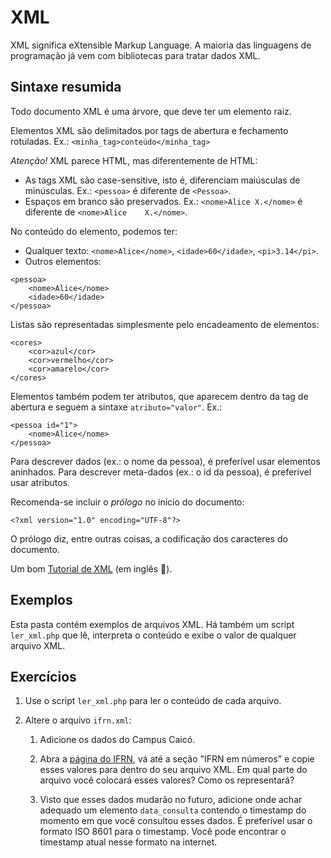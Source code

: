 # XML
XML significa eXtensible Markup Language.
A maioria das linguagens de programação já vem com bibliotecas para tratar dados
 XML.

## Sintaxe resumida
Todo documento XML é uma árvore, que deve ter um elemento raiz.

Elementos XML são delimitados por tags de abertura e fechamento rotuladas.
  Ex.: `<minha_tag>conteúdo</minha_tag>`

*Atenção!* XML parece HTML, mas diferentemente de HTML:
* As tags XML são case-sensitive, isto é, diferenciam maiúsculas de minúsculas.
Ex.:
`<pessoa>` é diferente de `<Pessoa>`.
* Espaços em branco são preservados. Ex.:
`<nome>Alice X.</nome>` é diferente de `<nome>Alice    X.</nome>`.

No conteúdo do elemento, podemos ter:
* Qualquer texto: `<nome>Alice</nome>`, `<idade>60</idade>`, `<pi>3.14</pi>`.
* Outros elementos:
```
<pessoa>
    <nome>Alice</nome>
    <idade>60</idade>
</pessoa>
```

Listas são representadas simplesmente pelo encadeamento de elementos:
```
<cores>
    <cor>azul</cor>
    <cor>vermelho</cor>
    <cor>amarelo</cor>
</cores>
```

Elementos também podem ter atributos, que aparecem dentro da tag de abertura e
seguem a sintaxe `atributo="valor"`. Ex.:
```
<pessoa id="1">
    <nome>Alice</nome>
</pessoa>
```
Para descrever dados (ex.: o nome da pessoa), é preferível usar elementos
aninhados.
Para descrever meta-dados (ex.: o id da pessoa), é preferível usar atributos.

Recomenda-se incluir o _prólogo_ no início do documento:
```
<?xml version="1.0" encoding="UTF-8"?>
```
O prólogo diz, entre outras coisas, a codificação dos caracteres do documento.

Um bom [Tutorial de XML](https://www.w3schools.com/xml/default.asp) (em inglês
🥲️).

## Exemplos
Esta pasta contém exemplos de arquivos XML.
Há também um script `ler_xml.php` que lê, interpreta o conteúdo e exibe o
valor de qualquer arquivo XML.

## Exercícios
1. Use o script `ler_xml.php` para ler o conteúdo de cada arquivo.

2. Altere o arquivo `ifrn.xml`:
    1. Adicione os dados do Campus Caicó.

    2. Abra a [página do IFRN](https://portal.ifrn.edu.br/), vá até a seção
    "IFRN em números" e copie esses valores para dentro do seu arquivo XML.
    Em qual parte do arquivo você colocará esses valores? Como os representará?

    3. Visto que esses dados mudarão no futuro, adicione onde achar adequado um
    elemento `data_consulta` contendo o timestamp do momento em que você
    consultou esses dados.
    É preferível usar o formato ISO 8601 para o timestamp.
    Você pode encontrar o timestamp atual nesse formato na internet.
